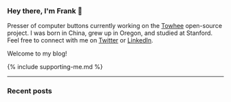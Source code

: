 ### Hey there, I'm Frank 👋

Presser of computer buttons currently working on the [Towhee](https://github.com/towhee-io/towhee) open-source project. I was born in China, grew up in Oregon, and studied at Stanford. Feel free to connect with me on [Twitter](https://twitter.com/frankzliu) or [LinkedIn](https://linkedin.com/in/fzliu).

Welcome to my blog!

{% include supporting-me.md %}

---

### Recent posts
